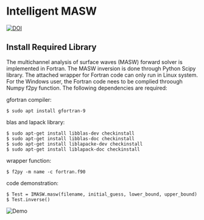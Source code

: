# Intelligent MASW

[![DOI](https://zenodo.org/badge/DOI/10.5281/zenodo.3776875.svg)](https://doi.org/10.5281/zenodo.3776875) 

## Install Required Library

The multichannel analysis of surface waves (MASW) forward solver is implemented in Fortran. The MASW inversion is done through Python Scipy library. The attached wrapper for Fortran code can only run in Linux system. For the Windows user, the Fortran code nees to be complied throough Numpy f2py function. The following dependencies are required: 

gfortran compiler:
```
$ sudo apt install gfortran-9
```

blas and lapack library: 

```
$ sudo apt-get install libblas-dev checkinstall 
$ sudo apt-get install libblas-doc checkinstall 
$ sudo apt-get install liblapacke-dev checkinstall 
$ sudo apt-get install liblapack-doc checkinstall
```

wrapper function: 
```
$ f2py -m name -c fortran.f90
```



code demonstration:  

```
$ Test = IMASW.masw(filename, initial_guess, lower_bound, upper_bound)    
$ Test.inverse() 
```

![Demo](/TRF.gif=200x200)

